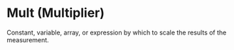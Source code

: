 # Mult (Multiplier)

Constant, variable, array, or expression by which to scale the results of the measurement.

